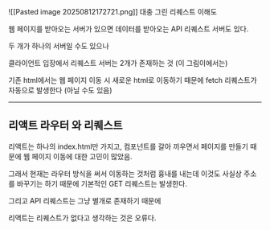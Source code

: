 ![[Pasted image 20250812172721.png]]
대충 그린 리퀘스트 이해도

웹 페이지를 받아오는 서버가 있으면
데이터를 받아오는 API 리퀘스트 서버도 있다.

두 개가 하나의 서버일 수도 있으나

클라이언트 입장에서 리퀘스트 서버는 2개가 존재하는 것 (이 그림이에서는)

기존 html에서는 웹 페이지 이동 시 새로운 html로 이동하기 때문에 
fetch 리퀘스트가 자동으로 발생한다 (아닐 수도 있음)

--- 
## 리액트 라우터 와 리퀘스트

리액트는 하나의 index.html만 가지고,
컴포넌트를 갈아 끼우면서 페이지를 만들기 때문에
웹 페이지 이동에 대한 고민이 많았음.

그래서 현재는 라우터 방식을 써서
이동하는 것처럼 흉내를 내는데
이것도 사실상 주소를 바꾸기는 하기 때문에 기본적인 GET 리퀘스트는 발생한다.

그리고 API 리퀘스트는 그냥 별개로 존재하기 때문에

리액트는 리퀘스트가 없다고 생각하는 것은 오류다.